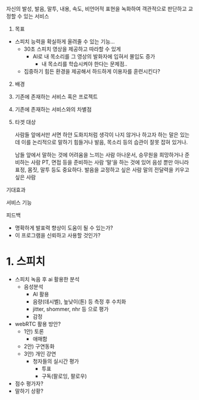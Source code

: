 
자신의 발성, 발음, 말투, 내용, 속도, 비언어적 표현을 녹화하여 객관적으로 판단하고 교정할 수 있는 서비스

1. 목표
- 스피치 능력을 확실하게 올려줄 수 있는 기능...
	- 30초 스피치 영상을 제공하고 따라할 수 있게
		- AI로 내 목소리를 그 영상의 발화자에 입혀서 몰입도 증가
			- 내 목소리를 학습시켜야 한다는 문제점..
	- 집중하기 힘든 환경을 제공해서 하드하게 이용자를 훈련시킨다?

2. 배경

3. 기존에 존재하는 서비스 혹은 프로젝트

4. 기존에 존재하는 서비스와의 차별점

5. 타겟 대상

	사람들 앞에서만 서면 하얀 도화지처럼 생각이 나지 않거나
	하고자 하는 말은 있는데 이를 논리적으로 말하기 힘들거나
	발음, 목소리 등의 습관이 잘못 잡혀 있거나.
	
    남들 앞에서 말하는 것에 어려움을 느끼는 사람
    아나운서, 승무원을 희망하거나 준비하는 사람
    PT, 면접 등을 준비하는 사람
	‘말’을 하는 것에 있어 음성 뿐만 아니라 표정, 몸짓, 말투 등도 중요하다.
	발음을 교정하고 싶은 사람
	말의 전달력을 키우고 싶은 사람

기대효과

서비스 기능

피드백
- 명확하게 발표력 향상이 도움이 될 수 있는가?
- 이 프로그램을 신뢰하고 사용할 것인가?
# 1. 스피치

- 스피치 녹음 후 ai 활용한 분석
    - 음성분석
        - AI 활용
        - 음량(데시벨), 높낮이(톤) 등 측정 후 수치화
        - jitter, shommer, nhr 등 으로 평가
        - 감정
- webRTC 활용 방안?
    - 1안) 토론
        - 애매함
    - 2안) 구연동화
    - 3안) 개인 강연
        - 청자들의 실시간 평가
            - 투표
            - 구독(팔로잉, 팔로우)
- 점수 평가자?
- 말하기 상황?